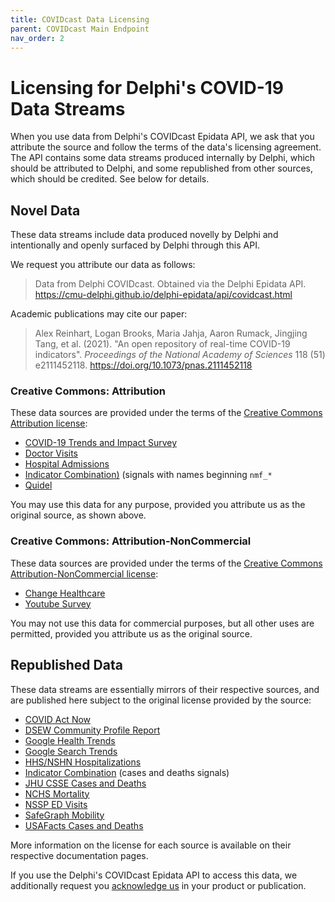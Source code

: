 ```yaml
---
title: COVIDcast Data Licensing
parent: COVIDcast Main Endpoint
nav_order: 2
---
```


# Licensing for Delphi's COVID-19 Data Streams

When you use data from Delphi's COVIDcast Epidata API, we ask that you attribute
the source and follow the terms of the data's licensing agreement. The API
contains some data streams produced internally by Delphi, which should be
attributed to Delphi, and some republished from other sources, which should be
credited. See below for details.

## Novel Data

These data streams include data produced novelly by Delphi and intentionally and
openly surfaced by Delphi through this API.

We request you attribute our data as follows:

> Data from Delphi COVIDcast. Obtained via the Delphi Epidata API.
> <https://cmu-delphi.github.io/delphi-epidata/api/covidcast.html>

Academic publications may cite our paper:

> Alex Reinhart, Logan Brooks, Maria Jahja, Aaron Rumack, Jingjing Tang, et al.
> (2021). "An open repository of real-time COVID-19 indicators". *Proceedings of
> the National Academy of Sciences* 118 (51) e2111452118.
> <https://doi.org/10.1073/pnas.2111452118>

### Creative Commons: Attribution

These data sources are provided under the terms of the [Creative Commons
Attribution license](https://creativecommons.org/licenses/by/4.0/):

* [COVID-19 Trends and Impact Survey](covidcast-signals/fb-survey.md)
* [Doctor Visits](covidcast-signals/doctor-visits.md)
* [Hospital Admissions](covidcast-signals/hospital-admissions.md)
* [Indicator Combination)](covidcast-signals/indicator-combination.md) (signals with names beginning `nmf_*`
* [Quidel](covidcast-signals/quidel.md)

You may use this data for any purpose, provided you attribute us as the original
source, as shown above.

### Creative Commons: Attribution-NonCommercial

These data sources are provided under the terms of the [Creative Commons
Attribution-NonCommercial
license](https://creativecommons.org/licenses/by-nc/4.0/):

* [Change Healthcare](covidcast-signals/chng.md)
* [Youtube Survey](covidcast-signals/youtube-survey.md)

You may not use this data for commercial purposes, but all other uses are
permitted, provided you attribute us as the original source.

## Republished Data

These data streams are essentially mirrors of their respective sources, and are
published here subject to the original license provided by the source:

* [COVID Act Now](covidcast-signals/covid-act-now..md)
* [DSEW Community Profile Report](covidcast-signals/dsew-cpr..md)
* [Google Health Trends](covidcast-signals/ght.md)
* [Google Search Trends](covidcast-signals/google-symptoms.md)
* [HHS/NSHN Hospitalizations](covidcast-signals/hhs.md)
* [Indicator Combination](covidcast-signals/indicator-combination.md) (cases and deaths signals)
* [JHU CSSE Cases and Deaths](covidcast-signals/jhu-csse.md)
* [NCHS Mortality](covidcast-signals/nchs-mortality.md)
* [NSSP ED Visits](covidcast-signals/nssp.md)
* [SafeGraph Mobility](covidcast-signals/safegraph.md)
* [USAFacts Cases and Deaths](covidcast-signals/usafacts.md)

More information on the license for each source is available on their respective
documentation pages.

If you use the Delphi's COVIDcast Epidata API to access this data, we
additionally request you [acknowledge us](README.md#citing) in your product or
publication.
